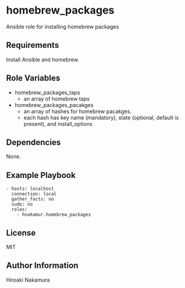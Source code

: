 homebrew_packages
=================

Ansible role for installing homebrew packages

Requirements
------------

Install Ansible and homebrew.

Role Variables
--------------

- homebrew_packages_taps
    - an array of homebrew taps
- homebrew_packages_pacakges
    - an array of hashes for homebrew pacakges.
    - each hash has key name (mandatory), state (optional, default is present), and install_options

Dependencies
------------

None.

Example Playbook
-------------------------

    - hosts: localhost
      connection: local
      gather_facts: no           
      sudo: no
      roles:
        - hnakamur.homebrew_packages

License
-------

MIT

Author Information
------------------

Hiroaki Nakamura
